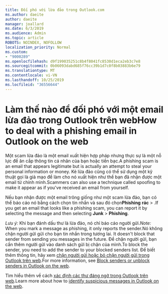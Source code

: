 ```yaml
---
title: Đối phó với lừa đảo trong Outlook.com
ms.author: daeite
author: daeite
manager: joallard
ms.date: 6/3/2019
ms.audience: Admin
ms.topic: article
ROBOTS: NOINDEX, NOFOLLOW
localization_priority: Normal
ms.custom:
- "9000289"
ms.openlocfilehash: d9f199035251c8b4f8041fc8530d1eca2eb3c7e8
ms.sourcegitcommit: 0b06093dabd685f76cc39b1d7c0f8b03883b6e79
ms.translationtype: MT
ms.contentlocale: vi-VN
ms.lasthandoff: 10/25/2019
ms.locfileid: "36556644"
---
```

# <a name="how-to-deal-with-a-phishing-email-in-outlook-on-the-web"></a><span data-ttu-id="e26dd-102">Làm thế nào để đối phó với một email lừa đảo trong Outlook trên web</span><span class="sxs-lookup"><span data-stu-id="e26dd-102">How to deal with a phishing email in Outlook on the web</span></span>

<span data-ttu-id="e26dd-103">Một scam lừa đảo là một email xuất hiện hợp pháp nhưng thực sự là một nỗ lực để ăn cắp thông tin cá nhân của bạn hoặc tiền bạc.</span><span class="sxs-lookup"><span data-stu-id="e26dd-103">A phishing scam is an email that appears legitimate but is actually an attempt to steal your personal information or money.</span></span> <span data-ttu-id="e26dd-104">Kẻ lừa đảo cũng có thể sử dụng một kỹ thuật gọi là giả mạo để làm cho nó xuất hiện như thể bạn đã nhận được một email từ chính mình.</span><span class="sxs-lookup"><span data-stu-id="e26dd-104">Scammers can also use a technique called spoofing to make it appear as if you've received an email from yourself.</span></span>

<span data-ttu-id="e26dd-105">Nếu bạn nhận được một email trông giống như một scam lừa đảo, bạn có thể báo cáo nó bằng cách chọn tin nhắn và sau đó chọn**Phishing** **rác** > .</span><span class="sxs-lookup"><span data-stu-id="e26dd-105">If you get an email that looks like a phishing scam, you can report it by selecting the message and then selecting **Junk** > **Phishing**.</span></span>

<span data-ttu-id="e26dd-106">*Lưu ý:* Khi bạn đánh dấu thư là lừa đảo, nó chỉ báo cáo người gửi.</span><span class="sxs-lookup"><span data-stu-id="e26dd-106">*Note:* When you mark a message as phishing, it only reports the sender.</span></span><span data-ttu-id="e26dd-107">Nó không chặn người gửi gửi cho bạn tin nhắn trong tương lai.</span><span class="sxs-lookup"><span data-stu-id="e26dd-107"> It doesn't block that sender from sending you messages in the future.</span></span> <span data-ttu-id="e26dd-108">Để chặn người gửi, bạn cần thêm người gửi vào danh sách gửi bị chặn của mình.</span><span class="sxs-lookup"><span data-stu-id="e26dd-108">To block the sender, you need to add the sender to your blocked senders list.</span></span> <span data-ttu-id="e26dd-109">Để biết thêm thông tin, hãy xem [chặn người gửi hoặc bỏ chặn người gửi trong Outlook trên web](https://support.office.com/article/9bf812d4-6995-4d19-901a-76d6e26939b0).</span><span class="sxs-lookup"><span data-stu-id="e26dd-109">For more information, see [Block senders or unblock senders in Outlook on the web](https://support.office.com/article/9bf812d4-6995-4d19-901a-76d6e26939b0).</span></span>

<span data-ttu-id="e26dd-110">Tìm hiểu thêm về cách [xác định các thư đáng ngờ trong Outlook trên web](https://support.office.com/article/3d44102b-6ce3-4f7c-a359-b623bec82206).</span><span class="sxs-lookup"><span data-stu-id="e26dd-110">Learn more about how to [identify suspicious messages in Outlook on the web](https://support.office.com/article/3d44102b-6ce3-4f7c-a359-b623bec82206).</span></span>